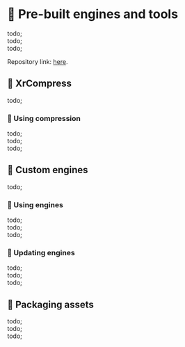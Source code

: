 # 📼 Pre-built engines and tools

todo; <br/>
todo; <br/>
todo; <br/>

Repository link: [here](https://github.com/xray-forge/stalker-xrf-bin).

## 📼 XrCompress

todo; <br/>

### 🗻 Using compression

todo; <br/>
todo; <br/>
todo; <br/>

## 📼 Custom engines

todo; <br/>

### 🗻 Using engines

todo; <br/>
todo; <br/>
todo; <br/>

### 🗻 Updating engines

todo; <br/>
todo; <br/>
todo; <br/>

## 📼 Packaging assets

todo; <br/>
todo; <br/>
todo; <br/>
